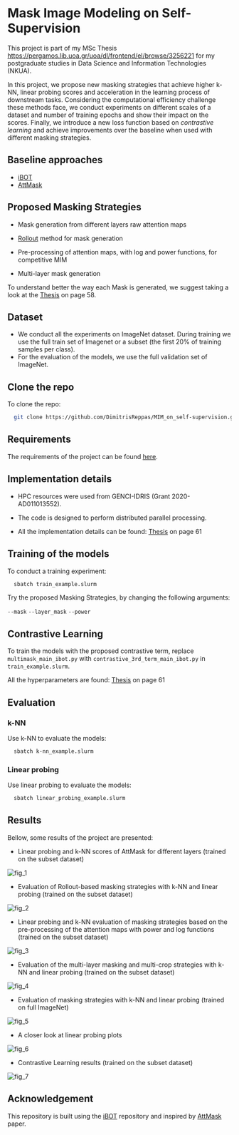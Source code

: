 # Mask Image Modeling on Self-Supervision
This project is part of my MSc Thesis https://pergamos.lib.uoa.gr/uoa/dl/frontend/el/browse/3256221  for my postgraduate studies in Data Science and Information Technologies (NKUA).

In this project, we propose new masking strategies that achieve higher k-NN, linear probing scores and acceleration in the learning process of downstream tasks. Considering the computational efficiency challenge these methods face, we conduct experiments on different scales of a dataset and number of training epochs and show their impact on the scores. Finally, we introduce a new loss function based on *contrastive learning* and achieve improvements over the baseline when used with different masking strategies.


## Baseline approaches

- [iBOT](https://arxiv.org/abs/2111.07832)
- [AttMask](https://arxiv.org/abs/2203.12719)

## Proposed Masking Strategies

- Mask generation from different layers raw attention maps 

- [Rollout](https://arxiv.org/abs/2005.00928) method for mask generation

- Pre-processing of attention maps, with log and power functions, for competitive MIM

- Multi-layer mask generation 

To understand better the way each Mask is generated, we suggest taking a look at the [Thesis](https://pergamos.lib.uoa.gr/uoa/dl/frontend/el/browse/3256221) on page 58.
  
## Dataset 

- We conduct all the experiments on ImageNet dataset. During training we use the full train set of Imagenet or a subset (the first 20% of training samples per class).
- For the evaluation of the models, we use the full validation set of ImageNet.






## Clone the repo

To clone the repo:

```bash
  git clone https://github.com/DimitrisReppas/MIM_on_self-supervision.git
```

## Requirements

The requirements of the project can be found [here](https://github.com/DimitrisReppas/MIM_on_self-supervision/blob/main/requirements.txt). 

## Implementation details 

- HPC resources were used from GENCI-IDRIS (Grant 2020-AD011013552).

- The code is designed to perform distributed parallel processing. 

- All the implementation details can be found: [Thesis](https://pergamos.lib.uoa.gr/uoa/dl/frontend/el/browse/3256221) on page 61

## Training of the models 

To conduct a training experiment:

```bash
  sbatch train_example.slurm
```
Try the proposed Masking Strategies, by changing the following arguments:

`--mask` `--layer_mask` `--power`

## Contrastive Learning

To train the models with the proposed contrastive term, replace `multimask_main_ibot.py` with `contrastive_3rd_term_main_ibot.py` in `train_example.slurm`.

All the hyperparameters are found: [Thesis](https://pergamos.lib.uoa.gr/uoa/dl/frontend/el/browse/3256221) on page 61 

## Evaluation

### k-NN

Use k-NN to evaluate the models:

```bash
  sbatch k-nn_example.slurm
```

### Linear probing

Use linear probing to evaluate the models:

```bash
  sbatch linear_probing_example.slurm 
```

## Results

Bellow, some results of the project are presented:

- Linear probing and k-NN scores of AttMask for different layers (trained on the subset dataset)

![fig_1](https://user-images.githubusercontent.com/74918841/213267431-8eaa78ff-9680-415b-b3b5-6181f33508a5.png)

- Evaluation of Rollout-based masking strategies with k-NN and linear probing (trained on the subset dataset)

![fig_2](https://user-images.githubusercontent.com/74918841/213267957-63deda7b-e0b6-4d8a-af6d-7b5cbbe426c7.png)

- Linear probing and k-NN evaluation of masking strategies based on the pre-processing of the attention maps with power and log functions (trained on the subset dataset)

![fig_3](https://user-images.githubusercontent.com/74918841/213268197-7386de56-d449-4907-99de-0e77f20d60e9.png)

- Evaluation of the multi-layer masking and multi-crop strategies with k-NN and linear probing (trained on the subset dataset)

![fig_4](https://user-images.githubusercontent.com/74918841/213268507-f5ed0bcc-17d8-4191-8b28-d71fac50c8ac.png)

- Evaluation of masking strategies with k-NN and linear probing (trained on full ImageNet)

![fig_5](https://user-images.githubusercontent.com/74918841/213268939-e9d04777-6a3c-4db8-b147-1e1dc3061f6b.png)

- A closer look at linear probing plots

![fig_6](https://user-images.githubusercontent.com/74918841/213269338-26ba5857-ee40-4259-9108-9c315d7e2f96.png)

- Contrastive Learning results (trained on the subset dataset)

![fig_7](https://user-images.githubusercontent.com/74918841/213269859-a1dba54b-232e-4f9d-8f9a-babf5268a145.png)

## Acknowledgement

This repository is built using the [iBOT](https://github.com/bytedance/ibot) repository and inspired by [AttMask](https://arxiv.org/abs/2203.12719) paper.

